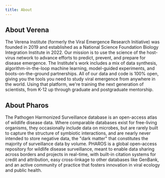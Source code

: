 ```yaml
---
title: About
---
```


## About Verena

The Verena Institute (formerly the Viral Emergence Research Initiative) was founded in 2019 and established as a National Science Foundation Biology Integration Institute in 2022. Our mission is to use the science of the host-virus network to advance efforts to predict, prevent, and prepare for disease emergence. The Institute's work includes a mix of data synthesis, algorithm-in-the-loop machine learning, model-guided experiments, and boots-on-the-ground partnerships. All of our data and code is 100% open, giving you the tools you need to study viral emergence from anywhere in the world. Using that platform, we're training the next generation of scientists, from K-12 up through graduate and postgraduate mentorship.

## About Pharos

The Pathogen Harmonized Surveillance database is an open-access atlas of wildlife disease data. Where comparable databases exist for free-living organisms, they occasionally include data on microbes, but are rarely built to capture the structure of symbiotic interactions, and are nearly never intended to store negative data, the "dark matter" that constitutes the majority of surveillance data by volume. PHAROS is a global open-access repository for wildlife disease surveillance, meant to enable data sharing across borders and projects in real-time, with built-in citation systems for credit and attribution, easy cross-linkage to other databases like GenBank, and an active community of practice that fosters innovation in viral ecology and public health.

